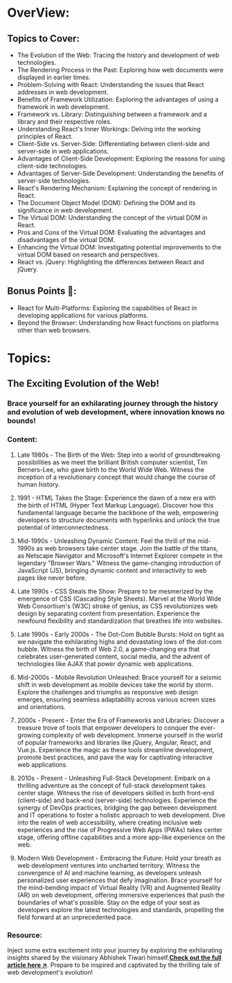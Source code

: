 # OverView:
## Topics to Cover:
  - The Evolution of the Web: Tracing the history and development of web technologies.
  - The Rendering Process in the Past: Exploring how web documents were displayed in earlier times.
  - Problem-Solving with React: Understanding the issues that React addresses in web development.
  - Benefits of Framework Utilization: Exploring the advantages of using a framework in web development.
  - Framework vs. Library: Distinguishing between a framework and a library and their respective roles.
  - Understanding React's Inner Workings: Delving into the working principles of React.
  - Client-Side vs. Server-Side: Differentiating between client-side and server-side in web applications.
  - Advantages of Client-Side Development: Exploring the reasons for using client-side technologies.
  - Advantages of Server-Side Development: Understanding the benefits of server-side technologies.
  - React's Rendering Mechanism: Explaining the concept of rendering in React.
  - The Document Object Model (DOM): Defining the DOM and its significance in web development.
  - The Virtual DOM: Understanding the concept of the virtual DOM in React.
  - Pros and Cons of the Virtual DOM: Evaluating the advantages and disadvantages of the virtual DOM.
  - Enhancing the Virtual DOM: Investigating potential improvements to the virtual DOM based on research and perspectives.
  - React vs. jQuery: Highlighting the differences between React and jQuery.
## Bonus Points 💯:
  - React for Multi-Platforms: Exploring the capabilities of React in developing applications for various platforms.
  - Beyond the Browser: Understanding how React functions on platforms other than web browsers.

# Topics: 
## The Exciting Evolution of the Web!
### **Brace yourself for an exhilarating journey through the history and evolution of web development, where innovation knows no bounds!**
### Content:
1. Late 1980s - The Birth of the Web: Step into a world of groundbreaking possibilities as we meet the brilliant British computer scientist, Tim Berners-Lee, who gave birth to the World Wide Web. Witness the inception of a revolutionary concept that would change the course of human history.

2. 1991 - HTML Takes the Stage: Experience the dawn of a new era with the birth of HTML (Hyper Text Markup Language). Discover how this fundamental language became the backbone of the web, empowering developers to structure documents with hyperlinks and unlock the true potential of interconnectedness.

3. Mid-1990s - Unleashing Dynamic Content: Feel the thrill of the mid-1990s as web browsers take center stage. Join the battle of the titans, as Netscape Navigator and Microsoft's Internet Explorer compete in the legendary "Browser Wars." Witness the game-changing introduction of JavaScript (JS), bringing dynamic content and interactivity to web pages like never before.

4. Late 1990s - CSS Steals the Show: Prepare to be mesmerized by the emergence of CSS (Cascading Style Sheets). Marvel at the World Wide Web Consortium's (W3C) stroke of genius, as CSS revolutionizes web design by separating content from presentation. Experience the newfound flexibility and standardization that breathes life into websites.

5. Late 1990s - Early 2000s - The Dot-Com Bubble Bursts: Hold on tight as we navigate the exhilarating highs and devastating lows of the dot-com bubble. Witness the birth of Web 2.0, a game-changing era that celebrates user-generated content, social media, and the advent of technologies like AJAX that power dynamic web applications.

6. Mid-2000s - Mobile Revolution Unleashed: Brace yourself for a seismic shift in web development as mobile devices take the world by storm. Explore the challenges and triumphs as responsive web design emerges, ensuring seamless adaptability across various screen sizes and orientations.

7. 2000s - Present - Enter the Era of Frameworks and Libraries: Discover a treasure trove of tools that empower developers to conquer the ever-growing complexity of web development. Immerse yourself in the world of popular frameworks and libraries like jQuery, Angular, React, and Vue.js. Experience the magic as these tools streamline development, promote best practices, and pave the way for captivating interactive web applications.

8. 2010s - Present - Unleashing Full-Stack Development: Embark on a thrilling adventure as the concept of full-stack development takes center stage. Witness the rise of developers skilled in both front-end (client-side) and back-end (server-side) technologies. Experience the synergy of DevOps practices, bridging the gap between development and IT operations to foster a holistic approach to web development. Dive into the realm of web accessibility, where creating inclusive web experiences and the rise of Progressive Web Apps (PWAs) takes center stage, offering offline capabilities and a more app-like experience on the web.

9. Modern Web Development - Embracing the Future: Hold your breath as web development ventures into uncharted territory. Witness the convergence of AI and machine learning, as developers unleash personalized user experiences that defy imagination. Brace yourself for the mind-bending impact of Virtual Reality (VR) and Augmented Reality (AR) on web development, offering immersive experiences that push the boundaries of what's possible. Stay on the edge of your seat as developers explore the latest technologies and standards, propelling the field forward at an unprecedented pace.

### Resource:
Inject some extra excitement into your journey by exploring the exhilarating insights shared by the visionary Abhishek Tiwari himself.[**Check out the full article here ↗**](https://medium.com/@Abhishek-Tiwari/the-history-and-evolution-of-web-development-from-html-to-the-modern-web-982e3f90e891#:~:text=The%20History%20and%20Evolution%20of%20Web%20Development%3A%20From,Full-Stack%20Development%20%282010s%20-%20Present%29%20%D8%A7%D9%84%D9%85%D8%B2%D9%8A%D8%AF%20%D9%85%D9%86%20%D8%A7%D9%84%D8%B9%D9%86%D8%A7%D8%B5%D8%B1). Prepare to be inspired and captivated by the thrilling tale of web development's evolution!
